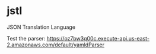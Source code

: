 # jstl
 JSON Translation Language

Test the parser: https://oz7bw3q00c.execute-api.us-east-2.amazonaws.com/default/yamldParser